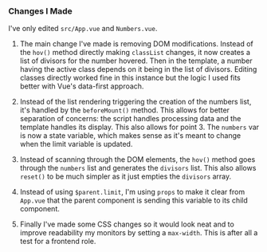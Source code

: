 ### Changes I Made

I've only edited `src/App.vue` and `Numbers.vue`.

1. The main change I've made is removing DOM modifications. Instead of the `hov()` method directly making `classList` changes, it now creates a list of divisors for the number hovered. Then in the template, a number having the active class depends on it being in the list of divisors. Editing classes directly worked fine in this instance but the logic I used fits better with Vue's data-first approach.

2. Instead of the list rendering triggering the creation of the numbers list, it's handled by the `beforeMount()` method. This allows for better separation of concerns: the script handles processing data and the template handles its display. This also allows for point 3. The `numbers` var is now a state variable, which makes sense as it's meant to change when the limit variable is updated.

3. Instead of scanning through the DOM elements, the `hov()` method goes through the `numbers` list and generates the `divisors` list. This also allows `reset()` to be much simpler as it just empties the `divisors` array.

4. Instead of using `$parent.limit`, I'm using `props` to make it clear from `App.vue` that the parent component is sending this variable to its child component.

5. Finally I've made some CSS changes so it would look neat and to improve readability my monitors by setting a `max-width`. This is after all a test for a frontend role.

<!-- # Spec

Using Vue, display all numbers from 1 to 100 in a random order on the screen. This number should be configurable via a provided input box.
If the user places their pointer over a given number, highlight that numbers' divisors.
For example, if the user hovers over 21, the numbers 1, 3, 7 would be highlighted. 22 would highlight 1, 2 and 11.

# Interview Task

The provided code is functional, but it's got some issues that need to be resolved. These issues may or may not be logical in nature - just because the code is working doesn't necessarily mean it is the best way of doing something.

Improve the code how you see fit - please leave comments to justify your decisions.

# GitHub Pull Requests

This is an interview task sent to prospective candidates to work at Aluminati. As such, all pull requests will be rejected. This code is, by its very nature, purposely designed with issues that candiates are asked to review!

If you have been invited to perform this test your submission should be through your point of contact with us, e.g. your recruitment agency. -->
